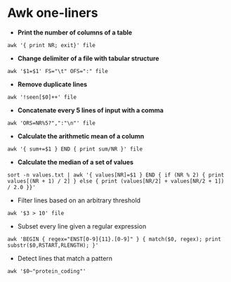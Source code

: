# Awk one-liners

- __Print the number of columns of a table__
```
awk '{ print NR; exit}' file
```

- __Change delimiter of a file with tabular structure__
```
awk '$1=$1' FS="\t" OFS=":" file
```

- __Remove duplicate lines__
```
awk '!seen[$0]++' file
```

- __Concatenate every 5 lines of input with a comma__
```
awk 'ORS=NR%5?",":"\n"' file
```

- __Calculate the arithmetic mean of a column__
```
awk '{ sum+=$1 } END { print sum/NR }' file
```

- __Calculate the median of a set of values__
```
sort -n values.txt | awk '{ values[NR]=$1 } END { if (NR % 2) { print values[(NR + 1) / 2] } else { print (values[NR/2] + values[NR/2 + 1]) / 2.0 }}'
```

- Filter lines based on an arbitrary threshold
```
awk '$3 > 10' file
```

- Subset every line given a regular expression
```
awk 'BEGIN { regex="ENST[0-9]{11}.[0-9]" } { match($0, regex); print substr($0,RSTART,RLENGTH); }'
```

- Detect lines that match a pattern
```
awk '$0~"protein_coding"'
```
